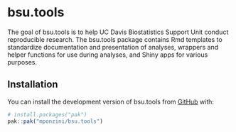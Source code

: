 
<!-- README.md is generated from README.Rmd. Please edit that file -->

# bsu.tools

<!-- badges: start -->
<!-- badges: end -->

The goal of bsu.tools is to help UC Davis Biostatistics Support Unit
conduct reproducible research. The bsu.tools package contains Rmd
templates to standardize documentation and presentation of analyses,
wrappers and helper functions for use during analyses, and Shiny apps
for various purposes.

## Installation

You can install the development version of bsu.tools from
[GitHub](https://github.com/) with:

``` r
# install.packages("pak")
pak::pak("mponzini/bsu.tools")
```
